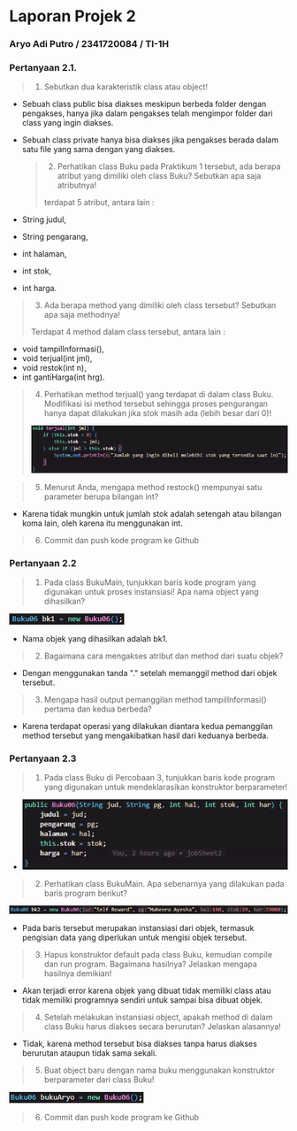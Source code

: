 # Laporan Projek 2

### Aryo Adi Putro / 2341720084 / TI-1H

### Pertanyaan 2.1.

> 1.  Sebutkan dua karakteristik class atau object!

- Sebuah class public bisa diakses meskipun berbeda folder dengan pengakses, hanya jika dalam pengakses telah mengimpor folder dari class yang ingin diakses.
- Sebuah class private hanya bisa diakses jika pengakses berada dalam satu file yang sama dengan yang diakses.

  > 2. Perhatikan class Buku pada Praktikum 1 tersebut, ada berapa atribut yang dimiliki oleh class Buku? Sebutkan apa saja atributnya!
  >
  > terdapat 5 atribut, antara lain :

- String judul,
- String pengarang,
- int halaman,
- int stok,
- int harga.

> 3. Ada berapa method yang dimiliki oleh class tersebut? Sebutkan apa saja methodnya!
>
> Terdapat 4 method dalam class tersebut, antara lain :

- void tampilInformasi(),
- void terjual(int jml),
- void restok(int n),
- int gantiHarga(int hrg).

> 4. Perhatikan method terjual() yang terdapat di dalam class Buku. Modifikasi isi method tersebut sehingga proses pengurangan hanya dapat dilakukan jika stok masih ada (lebih besar dari 0)!
>
> ![alt text](image.png)

> 5. Menurut Anda, mengapa method restock() mempunyai satu parameter berupa bilangan int?

- Karena tidak mungkin untuk jumlah stok adalah setengah atau bilangan koma lain, oleh karena itu menggunakan int.

> 6. Commit dan push kode program ke Github

### Pertanyaan 2.2

> 1. Pada class BukuMain, tunjukkan baris kode program yang digunakan untuk proses instansiasi! Apa nama object yang dihasilkan?

![alt text](image-1.png)

- Nama objek yang dihasilkan adalah bk1.

> 2. Bagaimana cara mengakses atribut dan method dari suatu objek?

- Dengan menggunakan tanda "." setelah memanggil method dari objek tersebut.

> 3. Mengapa hasil output pemanggilan method tampilInformasi() pertama dan kedua berbeda?

- Karena terdapat operasi yang dilakukan diantara kedua pemanggilan method tersebut yang mengakibatkan hasil dari keduanya berbeda.

### Pertanyaan 2.3

> 1.  Pada class Buku di Percobaan 3, tunjukkan baris kode program yang digunakan untuk mendeklarasikan konstruktor berparameter!

- ![alt text](image-2.png)

> 2.  Perhatikan class BukuMain. Apa sebenarnya yang dilakukan pada baris program berikut?

![alt text](image-3.png)

- Pada baris tersebut merupakan instansiasi dari objek, termasuk pengisian data yang diperlukan untuk mengisi objek tersebut.

> 3. Hapus konstruktor default pada class Buku, kemudian compile dan run program. Bagaimana hasilnya? Jelaskan mengapa hasilnya demikian!

- Akan terjadi error karena objek yang dibuat tidak memiliki class atau tidak memiliki programnya sendiri untuk sampai bisa dibuat objek.

> 4. Setelah melakukan instansiasi object, apakah method di dalam class Buku harus diakses secara berurutan? Jelaskan alasannya!

- Tidak, karena method tersebut bisa diakses tanpa harus diakses berurutan ataupun tidak sama sekali.

> 5. Buat object baru dengan nama buku<NamaMahasiswa> menggunakan konstruktor berparameter dari class Buku!

![alt text](image-4.png)

> 6. Commit dan push kode program ke Github